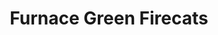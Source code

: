 ---
templateKey: team
title: Furnace Green Firecats
logoImage: /img/team-logos/furnace-green-firecats.JPG
slug: furnace-green-firecats
conference: East
homeGround: Furnace Green PF
shirtImage: /img/team-shirts/furnace-green-firecats-shirt.PNG
---